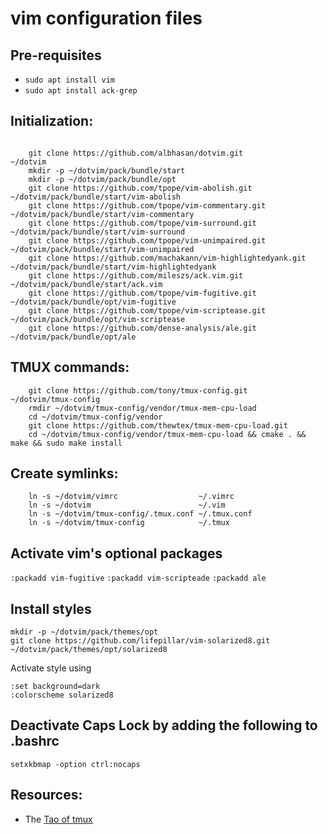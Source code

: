# **vim** configuration files



## Pre-requisites

+ `sudo apt install vim`
+ `sudo apt install ack-grep`



## Initialization:

```

    git clone https://github.com/albhasan/dotvim.git               ~/dotvim
    mkdir -p ~/dotvim/pack/bundle/start
    mkdir -p ~/dotvim/pack/bundle/opt
    git clone https://github.com/tpope/vim-abolish.git             ~/dotvim/pack/bundle/start/vim-abolish
    git clone https://github.com/tpope/vim-commentary.git          ~/dotvim/pack/bundle/start/vim-commentary
    git clone https://github.com/tpope/vim-surround.git            ~/dotvim/pack/bundle/start/vim-surround
    git clone https://github.com/tpope/vim-unimpaired.git          ~/dotvim/pack/bundle/start/vim-unimpaired
    git clone https://github.com/machakann/vim-highlightedyank.git ~/dotvim/pack/bundle/start/vim-highlightedyank
    git clone https://github.com/mileszs/ack.vim.git               ~/dotvim/pack/bundle/start/ack.vim
    git clone https://github.com/tpope/vim-fugitive.git            ~/dotvim/pack/bundle/opt/vim-fugitive
    git clone https://github.com/tpope/vim-scriptease.git          ~/dotvim/pack/bundle/opt/vim-scriptease
    git clone https://github.com/dense-analysis/ale.git            ~/dotvim/pack/bundle/opt/ale
```



## TMUX commands:

```
    git clone https://github.com/tony/tmux-config.git     ~/dotvim/tmux-config
    rmdir ~/dotvim/tmux-config/vendor/tmux-mem-cpu-load
    cd ~/dotvim/tmux-config/vendor
    git clone https://github.com/thewtex/tmux-mem-cpu-load.git
    cd ~/dotvim/tmux-config/vendor/tmux-mem-cpu-load && cmake . && make && sudo make install
```



## Create symlinks:

```
    ln -s ~/dotvim/vimrc                  ~/.vimrc
    ln -s ~/dotvim                        ~/.vim                          
    ln -s ~/dotvim/tmux-config/.tmux.conf ~/.tmux.conf
    ln -s ~/dotvim/tmux-config            ~/.tmux
```



## Activate vim's optional packages

`:packadd vim-fugitive`
`:packadd vim-scripteade`
`:packadd ale`



## Install styles

```
mkdir -p ~/dotvim/pack/themes/opt
git clone https://github.com/lifepillar/vim-solarized8.git ~/dotvim/pack/themes/opt/solarized8

```

Activate style using 
```
:set background=dark  
:colorscheme solarized8
```



## Deactivate Caps Lock by adding the following to .bashrc

`setxkbmap -option ctrl:nocaps`



## Resources:

- The [Tao of tmux](https://leanpub.com/the-tao-of-tmux)

